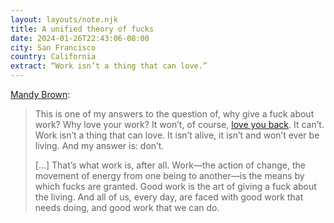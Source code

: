 ```yaml
---
layout: layouts/note.njk
title: A unified theory of fucks
date: 2024-01-26T22:43:06-08:00
city: San Francisco
country: California
extract: “Work isn’t a thing that can love.”
---
```


[Mandy Brown](https://aworkinglibrary.com/writing/unified-theory-of------):

> This is one of my answers to the question of, why give a fuck about work? Why love your work? It won’t, of course, [love you back](https://aworkinglibrary.com/reading/work-wont-love-you-back). It can’t. Work isn’t a thing that can love. It isn’t alive, it isn’t and won’t ever be living. And my answer is: don’t.
> 
> [...] That’s what work is, after all. Work—the action of change, the movement of energy from one being to another—is the means by which fucks are granted. Good work is the art of giving a fuck about the living. And all of us, every day, are faced with good work that needs doing, and good work that we can do.
